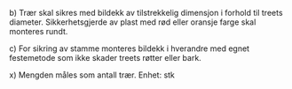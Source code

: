 b) Trær skal sikres med bildekk av tilstrekkelig dimensjon i forhold til treets diameter. Sikkerhetsgjerde av plast med rød eller oransje farge skal monteres rundt.

c) For sikring av stamme monteres bildekk i hverandre med egnet festemetode som ikke skader treets røtter eller bark.

x) Mengden måles som antall trær. Enhet: stk

